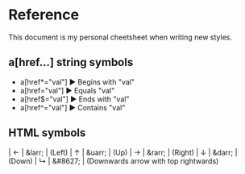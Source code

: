 # Reference

This document is my personal cheetsheet when writing new styles.

## a[href...] string symbols
- a[href\*="val"] &#9658; Begins with "val"
- a[href="val"] &#9658; Equals "val"
- a[href$="val"] &#9658; Ends with "val"
- a[href^="val"] &#9658; Contains "val"

## HTML symbols
[comment]: <> (https://www.w3schools.com/charsets/ref_utf_arrows.asp)
| &larr; | \&larr\; | (Left)
| &uarr; | \&uarr\; | (Up) 
| &rarr; | \&rarr\; | (Right)
| &darr; | \&darr\; | (Down)
| &#8627; | \&\#8627\; | (Downwards arrow with top rightwards)
